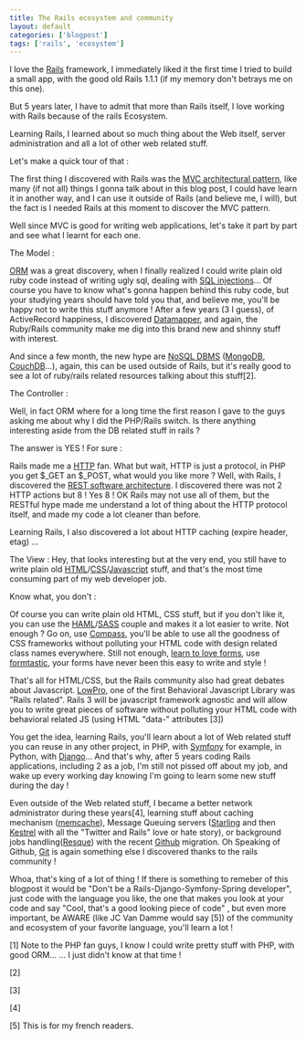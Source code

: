 ```yaml
---
title: The Rails ecosystem and community
layout: default
categories: ['blogpost']
tags: ['rails', 'ecosystem']
---
```


I love the [Rails](http://rubyonrails.org/) framework, I immediately liked it the first time I tried to build a small app, with the good old Rails 1.1.1 (if my memory don't betrays me on this one).

But 5 years later, I have to admit that more than Rails itself, I love working with Rails because of the rails Ecosystem. 

Learning Rails, I learned about so much thing about the Web itself, server administration and all a lot of other web related stuff.

Let's make a quick tour of that : 

The first thing I discovered with Rails was the [MVC architectural pattern](), like many (if not all) things I gonna talk about in this blog post, I could have learn it in another way, and I can use it outside of Rails (and believe me, I will), but the fact is I needed Rails at this moment to discover the MVC pattern.

Well since MVC is good for writing web applications, let's take it part by part and see what I learnt for each one. 

The Model : 

[ORM]() was a great discovery, when I finally realized I could write plain old ruby code instead of writing ugly sql, dealing with [SQL injections](http://en.wikipedia.org/wiki/SQL_injection)...
Of course you have to know what's gonna happen behind this ruby code, but your studying years should have told you that, and believe me, you'll be happy not to write this stuff anymore ! 
After a few years (3 I guess), of ActiveRecord happiness, I discovered [Datamapper](http://datamapper.org/), and again, the Ruby/Rails community make me dig into this brand new and shinny stuff with interest.
  
And since a few month, the new hype are [NoSQL DBMS](http://en.wikipedia.org/wiki/NoSQL) ([MongoDB](http://www.mongodb.org/display/DOCS/Home), [CouchDB](http://couchdb.apache.org/)...), again, this can be used outside of Rails, but it's really good to see a lot of ruby/rails related resources talking about this stuff[2].

The Controller : 

Well, in fact ORM where for a long time the first reason I gave to the guys asking me about why I did the PHP/Rails switch.
Is there anything interesting aside from the DB related stuff in rails ? 

The answer is YES ! For sure : 

Rails made me a [HTTP](http://en.wikipedia.org/wiki/Hypertext_Transfer_Protocol) fan. What but wait, HTTP is just a protocol, in PHP you get $_GET an $_POST, what would you like more ? 
Well, with Rails, I discovered the [REST software architecture](http://fr.wikipedia.org/wiki/Representational_State_Transfer).
I discovered there was not 2 HTTP actions but 8 ! Yes 8 ! 
OK Rails may not use all of them, but the RESTful hype made me understand a lot of thing about the HTTP protocol itself, and made my code a lot cleaner than before.
   
Learning Rails, I also discovered a lot about HTTP caching (expire header, etag) ...

The View : 
Hey, that looks interesting but at the very end, you still have to write plain old [HTML](http://en.wikipedia.org/wiki/Html)/[CSS](http://en.wikipedia.org/wiki/Cascading_Style_Sheets)/[Javascript](http://en.wikipedia.org/wiki/JavaScript) stuff, and that's the most time consuming part of my web developer job.

Know what, you don't : 

Of course you can write plain old HTML, CSS stuff, but if you don't like it, you can use the [HAML](http://haml-lang.com/)/[SASS](http://sass-lang.com/) couple and makes it a lot easier to write.
Not enough ? Go on, use [Compass](http://compass-style.org/), you'll be able to use all the goodness of CSS frameworks without polluting your HTML code with design related class names everywhere.
Still not enough, [learn to love forms](http://www.slideshare.net/AaronGustafson/learning-to-love-forms-web-directions-south-07), use [formtastic](http://compass-style.org/), your forms have never been this easy to write and style ! 

That's all for HTML/CSS, but the Rails community also had great debates about Javascript. 
[LowPro](http://github.com/danwrong/low-pro-for-jquery), one of the first Behavioral Javascript Library was "Rails related".
Rails 3 will be javascript framework agnostic and will allow you to write great pieces of software without polluting your HTML code with behavioral related JS (using HTML "data-" attributes [3])
  

You get the idea, learning Rails, you'll learn about a lot of Web related stuff you can reuse in any other project, in PHP, with [Symfony](http://www.symfony-project.org/) for example, in Python, with [Django](http://www.djangoproject.com/)...
And that's why, after 5 years coding Rails applications, including 2 as a job, I'm still not pissed off about my job, and wake up every working day knowing I'm going to learn some new stuff during the day ! 

Even outside of the Web related stuff, I became a better network administrator during these years[4], learning stuff about caching mechanism ([memcache](http://memcached.org/)), 
Message Queuing servers ([Starling](http://github.com/defunkt/starling) and then [Kestrel](http://github.com/robey/kestrel) with all the "Twitter and Rails" love or hate story), or background jobs handling([Resque](http://github.com/defunkt/resque)) with the recent [Github](http://github.com/) migration. 
Oh Speaking of Github, [Git](http://git-scm.com/) is again something else I discovered thanks to the rails community ! 

Whoa, that's king of a lot of thing ! 
If there is something to remeber of this blogpost it would be "Don't be a Rails-Django-Symfony-Spring developer", just code with the language you like, the one that makes you look at your code and say "Cool, that's a good looking piece of code" , but even more important, be AWARE (like JC Van Damme would say [5]) of the community and ecosystem of your favorite language, you'll learn a lot ! 

[1] Note to the PHP fan guys, I know I could write pretty stuff with PHP, with good ORM... ... I just didn't know at that time !  

[2] 

[3]

[4]

[5] This is for my french readers.
